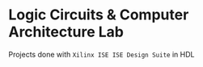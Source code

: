 # Logic Circuits & Computer Architecture Lab

Projects done with `Xilinx ISE ISE Design Suite` in HDL
